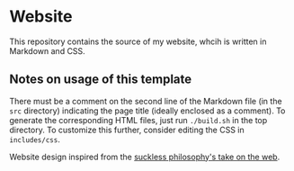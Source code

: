 # Website

This repository contains the source of my website, whcih is written in Markdown and CSS.

## Notes on usage of this template

There must be a comment on the second line of the Markdown file (in the `src` directory) indicating the page title (ideally enclosed as a comment). To generate the corresponding HTML files, just run `./build.sh` in the top directory. To customize this further, consider editing the CSS in `includes/css`.

Website design inspired from the [suckless philosophy's take on the web](https://suckless.org/sucks/web/).
